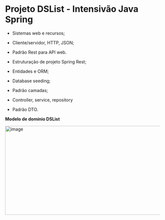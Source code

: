 <h1>Projeto DSList - Intensivão Java Spring</h1>

- Sistemas web e recursos;

- Cliente/servidor, HTTP, JSON;

- Padrão Rest para API web.

- Estruturação de projeto Spring Rest;

- Entidades e ORM;

- Database seeding;

- Padrão camadas;

- Controller, service, repository

- Padrão DTO.

<strong>Modelo de domínio DSList</strong>

<img width="825" height="289" alt="image" src="https://github.com/user-attachments/assets/631673b3-ab1b-40a7-b4c9-218d66596928" />
